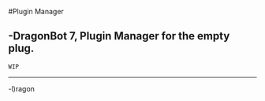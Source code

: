 #Plugin Manager

-DragonBot 7, Plugin Manager for the empty plug.
-----------------------------------------------------
```
WIP
```
----------------------------------------------------

-l)ragon

